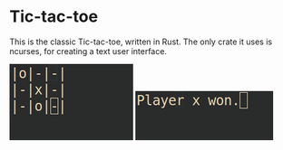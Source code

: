 # Tic-tac-toe

This is the classic Tic-tac-toe, written in Rust. The only
crate it uses is ncurses, for creating a text user interface.

![Tic-tac-toe](./game.png)
![Results](./win.png)
